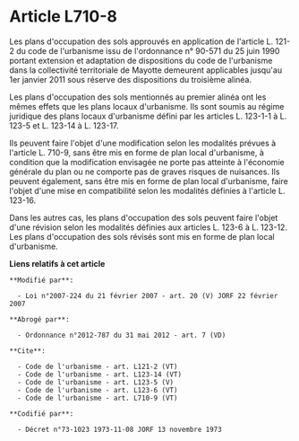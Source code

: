 # Article L710-8

Les plans d'occupation des sols approuvés en application de l'article L. 121-2 du code de l'urbanisme issu de l'ordonnance n°
90-571 du 25 juin 1990 portant extension et adaptation de dispositions du code de l'urbanisme dans la collectivité
territoriale de Mayotte demeurent applicables jusqu'au 1er janvier 2011 sous réserve des dispositions du troisième alinéa. 

Les plans d'occupation des sols mentionnés au premier alinéa ont les mêmes effets que les plans locaux d'urbanisme. Ils sont
soumis au régime juridique des plans locaux d'urbanisme défini par les articles L. 123-1-1 à L. 123-5 et L. 123-14 à L.
123-17. 

Ils peuvent faire l'objet d'une modification selon les modalités prévues à l'article L. 710-9, sans être mis en forme de plan
local d'urbanisme, à condition que la modification envisagée ne porte pas atteinte à l'économie générale du plan ou ne
comporte pas de graves risques de nuisances. Ils peuvent également, sans être mis en forme de plan local d'urbanisme, faire
l'objet d'une mise en compatibilité selon les modalités définies à l'article L. 123-16. 

Dans les autres cas, les plans d'occupation des sols peuvent faire l'objet d'une révision selon les modalités définies aux
articles L. 123-6 à L. 123-12. Les plans d'occupation des sols révisés sont mis en forme de plan local d'urbanisme.

**Liens relatifs à cet article**

	**Modifié par**:

	  - Loi n°2007-224 du 21 février 2007 - art. 20 (V) JORF 22 février 2007

	**Abrogé par**:

	  - Ordonnance n°2012-787 du 31 mai 2012 - art. 7 (VD)

	**Cite**:

	  - Code de l'urbanisme - art. L121-2 (VT)
	  - Code de l'urbanisme - art. L123-14 (VT)
	  - Code de l'urbanisme - art. L123-5 (V)
	  - Code de l'urbanisme - art. L123-6 (VT)
	  - Code de l'urbanisme - art. L710-9 (VT)

	**Codifié par**:

	  - Décret n°73-1023 1973-11-08 JORF 13 novembre 1973

